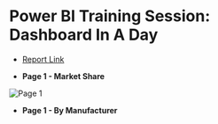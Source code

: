 # Power BI Training Session: Dashboard In A Day

* [Report Link](https://app.powerbi.com/reportEmbed?reportId=d396de50-29da-4b80-b265-2e72b668a1c1&autoAuth=true&ctid=4cf28073-7c1e-498c-8f0f-447931cd3b9d)

* **Page 1 - Market Share**
  
![Page 1](https://github.com/jiecheng-gu/Power-BI-Visualizations/assets/46583405/f5b20f5b-64ec-4cfd-a8c9-13b052b4ec61)

* **Page 1 - By Manufacturer**
